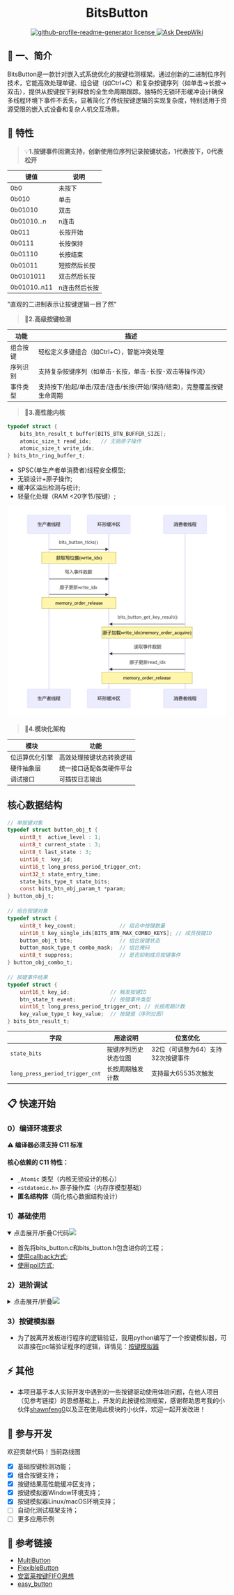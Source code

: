 <h1 align="center">BitsButton</h1>

<p align="center">
<a href="https://github.com/530china/BitsButton/blob/master/LICENSE" target="blank">
<img src="https://img.shields.io/github/license/rahuldkjain/github-profile-readme-generator?style=flat-square" alt="github-profile-readme-generator license" />
</a>
<a href="https://deepwiki.com/530china/BitsButton"><img src="https://deepwiki.com/badge.svg" alt="Ask DeepWiki"></a>
</p>

<h2>👋 一、简介</h2>
​​BitsButton是一款针对嵌入式系统优化的按键检测框架​​。通过创新的二进制位序列技术，它能高效处理单键、组合键（如Ctrl+C）和复杂按键序列（如单击→长按→双击），提供从按键按下到释放的全生命周期跟踪。独特的无锁环形缓冲设计确保多线程环境下事件不丢失，显著简化了传统按键逻辑的实现复杂度，特别适用于资源受限的嵌入式设备和复杂人机交互场景。


## 🌱 特性

>💡**1.按键事件回溯支持，创新使用位序列记录按键状态，1代表按下，0代表松开**

键值 | 说明
--- | ---
0b0 | 未按下
0b010 | 单击
0b01010 | 双击
0b01010...n | n连击
0b011 | 长按开始
0b0111| 长按保持
0b01110|长按结束
0b01011|短按然后长按
0b0101011 | 双击然后长按
0b01010..n11 | n连击然后长按

"直观的二进制表示让按键逻辑一目了然"

> 🎯**2.​高级按键检测**

功能 | 描述
--- | ---
​​组合按键 | 轻松定义多键组合（如Ctrl+C），智能冲突处理
​​序列识别 | 支持复杂按键序列（如单击-长按，单击-长按-双击等操作流）
​​事件类型 | 支持按下/抬起/单击/双击/连击/长按(开始/保持/结束)，完整覆盖按键生命周期

> 🚀**3.高性能内核​**
```c
typedef struct {
    bits_btn_result_t buffer[BITS_BTN_BUFFER_SIZE];
    atomic_size_t read_idx;   // 无锁原子操作
    atomic_size_t write_idx;
} bits_btn_ring_buffer_t;
```

- SPSC(单生产者单消费者)线程安全模型;
- 无锁设计+原子操作;
- 缓冲区溢出检测与统计;
- 轻量化处理（RAM <20字节/按键）;

![alt text](docs/image-1.png)

> 🧩**4.​​模块化架构**

模块 | 功能
--- | ---
​​位运算优化引擎​ | 高效处理按键状态转换逻辑
硬件抽象层​ | 统一接口适配各类硬件平台
​​调试接口​​ | 可插拔日志输出

## 核心数据结构

```c
// 单按键对象
typedef struct button_obj_t {
    uint8_t  active_level : 1;
    uint8_t current_state : 3;
    uint8_t last_state : 3;
    uint16_t  key_id;
    uint16_t long_press_period_trigger_cnt;
    uint32_t state_entry_time;
    state_bits_type_t state_bits;
    const bits_btn_obj_param_t *param;
} button_obj_t;

// 组合按键对象
typedef struct {
    uint8_t key_count;              // 组合中按键数量
    uint16_t key_single_ids[BITS_BTN_MAX_COMBO_KEYS]; // 成员按键ID
    button_obj_t btn;               // 组合按键状态
    button_mask_type_t combo_mask;  // 组合掩码
    uint8_t suppress;               // 是否抑制成员按键事件
} button_obj_combo_t;

// 按键事件结果
typedef struct {
    uint16_t key_id;             // 触发按键ID
    btn_state_t event;           // 按键事件类型
    uint16_t long_press_period_trigger_cnt; // 长按周期计数
    key_value_type_t key_value;  // 按键值（序列位图）
} bits_btn_result_t;
```

| 字段                          | 用途说明                           | 位宽优化            |
|-------------------------------|----------------------------------|--------------------|
| `state_bits`                  | 按键序列历史状态位图               | 32位（可调整为64）支持32次按键事件 |
| `long_press_period_trigger_cnt` | 长按周期触发计数                  | 支持最大65535次触发 |

## 📋 快速开始

### 0）编译环境要求
**⚠️ 编译器必须支持 C11 标准**

#### 核心依赖的 C11 特性：
- `_Atomic` 类型（内核无锁设计的核心）
- `<stdatomic.h>` 原子操作库（内存序模型基础）
- **匿名结构体**（简化核心数据结构设计）

### 1）基础使用
<details open>
<summary>点击展开/折叠C代码<img src="https://media.giphy.com/media/WUlplcMpOCEmTGBtBW/giphy.gif" width="30"></summary>

- 首先将bits_button.c和bits_button.h包含进你的工程；
- [使用callback方式](examples/example_callback.c);
- [使用poll方式](examples/example_poll.c);
<br></details>

### 2）进阶调试

<details>
<summary>点击展开/折叠<img src="https://media.giphy.com/media/WUlplcMpOCEmTGBtBW/giphy.gif" width="30"></summary>

- bits_button_init时，注册定义你的打印函数：
```c
int my_log_printf(const char* format, ...) {
    va_list args;
    va_start(args, format);
    int result = vprintf(format, args);
    va_end(args);
    return result;
}

bits_button_init(
    btns,
    ARRAY_SIZE(btns),
    btns_combo,
    ARRAY_SIZE(btns_combo),
    read_key_state,
    bits_btn_result_cb,
    my_log_printf
);
```
<br></details>

### 3）按键模拟器
- 为了脱离开发板进行程序的逻辑验证，我用python编写了一个按键模拟器，可以直接在pc端验证程序的逻辑，详情见：[按键模拟器](examples/ButtonSimulator.md)

## ⚡ 其他
- 本项目基于本人实际开发中遇到的一些按键驱动使用体验问题，在他人项目（见参考链接）的思想基础上，开发的此按键检测框架，感谢帮助思考我的小伙伴[shawnfeng0](https://github.com/shawnfeng0)以及正在使用此模块的小伙伴，欢迎一起开发改进！

## 🤝 参与开发
欢迎贡献代码！当前路线图
- [x] 基础按键检测功能；
- [x] 组合按键支持；
- [x] 按键结果高性能缓冲区支持；
- [x] 按键模拟器Window环境支持；
- [x] 按键模拟器Linux/macOS环境支持；
- [ ] 自动化测试框架支持；
- [ ] 更多应用示例

## 💬 参考链接
- [MultiButton](https://github.com/0x1abin/MultiButton)
- [FlexibleButton](https://github.com/murphyzhao/FlexibleButton/tree/master)
- [安富莱按键FIFO思想](https://www.armbbs.cn/forum.php?mod=viewthread&tid=111527&highlight=%B0%B4%BC%FC)
- [easy_button](https://github.com/bobwenstudy/easy_button#)

